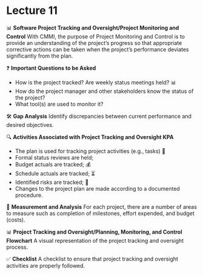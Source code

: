 # Lecture 11

📊 **Software Project Tracking and Oversight/Project Monitoring and Control** With CMMI, the purpose of Project Monitoring and Control is to provide an understanding of the project’s progress so that appropriate corrective actions can be taken when the project’s performance deviates significantly from the plan.

❓ **Important Questions to be Asked**

* How is the project tracked? Are weekly status meetings held? 📊
* How do the project manager and other stakeholders know the status of the project?
* What tool(s) are used to monitor it?

🛠️ **Gap Analysis** Identify discrepancies between current performance and desired objectives.

🔍 **Activities Associated with Project Tracking and Oversight KPA**

* The plan is used for tracking project activities (e.g., tasks) 📆
* Formal status reviews are held;
* Budget actuals are tracked; 💰
* Schedule actuals are tracked; ⏳
* Identified risks are tracked; 🚨
* Changes to the project plan are made according to a documented procedure.

📐 **Measurement and Analysis** For each project, there are a number of areas to measure such as completion of milestones, effort expended, and budget (costs).

📊 **Project Tracking and Oversight/Planning, Monitoring, and Control Flowchart** A visual representation of the project tracking and oversight process.

✅ **Checklist** A checklist to ensure that project tracking and oversight activities are properly followed.
